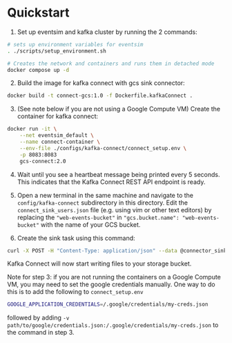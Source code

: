 # Quickstart
1. Set up eventsim and kafka cluster by running the 2 commands:
```sh
# sets up environment variables for eventsim
. ./scripts/setup_environment.sh

# Creates the network and containers and runs them in detached mode
docker compose up -d
```
2. Build the image for kafka connect with gcs sink connector:
```sh
docker build -t connect-gcs:1.0 -f Dockerfile.kafkaConnect .
```
3. (See note below if you are not using a Google Compute VM) Create the container for kafka connect:
```sh
docker run -it \
    --net eventsim_default \
    --name connect-container \
    --env-file ./configs/kafka-connect/connect_setup.env \
    -p 8083:8083
    gcs-connect:2.0
```
4. Wait until you see a heartbeat message being printed every 5 seconds. This indicates that the Kafka Connect REST API endpoint is ready.

5. Open a new terminal in the same machine and navigate to the `config/kafka-connect` subdirectory in this directory. Edit the `connect_sink_users.json` file (e.g. using vim or other text editors) by replacing the `"web-events-bucket"` in `"gcs.bucket.name": "web-events-bucket"` with the name of your GCS bucket.

6. Create the sink task using this command:
```sh
curl -X POST -H "Content-Type: application/json" --data @connector_sink_users.json http://localhost:8083/connectors
```
Kafka Connect will now start writing files to your storage bucket.


Note for step 3: if you are not running the containers on a Google Compute VM, you may need to set the google credentials manually. One way to do this is to add the following to `connect_setup.env`
```sh
GOOGLE_APPLICATION_CREDENTIALS=/.google/credentials/my-creds.json
```
followed by adding `-v path/to/google/credentials.json:/.google/credentials/my-creds.json` to the command in step 3.